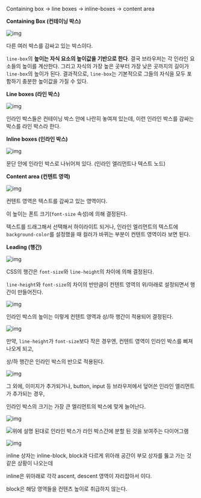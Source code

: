 Containing box -> line boxes -> inline-boxes -> content area



**Containing Box (컨테이닝 박스)**

![img](https://t1.daumcdn.net/cfile/tistory/22704346554DAE0B35)

다른 여러 박스를 감싸고 있는 박스이다.

`line-box`의 **높이는 자식 요소의 높이값을 기반으로 한다**. 결국 브라우저는 각 인라인 요소들의 높이를 계산한다. 그리고 자식의 가장 높은 곳부터 가장 낮은 곳까지의 길이가 `line-box`의 높이가 된다. 결과적으로, `line-box`는 기본적으로 그들의 자식을 모두 포함하기 충분한 높이값을 가질 수 있다.



**Line boxes (라인 박스)**

![img](https://t1.daumcdn.net/cfile/tistory/236C183F554DAE0F05)



인라인 박스들은 컨테이닝 박스 안에 나란히 놓여져 있는데, 이런 인라인 박스를 감싸는 박스를 라인 박스라 한다.



**Inline boxes (인라인 박스)**

![img](https://t1.daumcdn.net/cfile/tistory/227D253C554DAE0D18)



문단 안에 인라인 박스로 나뉘어져 있다. (인라인 엘리먼트나 텍스트 노드)



**Content area (컨텐트 영역)**

![img](https://t1.daumcdn.net/cfile/tistory/2748CD35554DAE1002)



컨텐트 영역은 텍스트를 감싸고 있는 영역이다.

이 높이는 폰트 크기(`font-size` 속성)에 의해 결정된다.

텍스트를 드래그해서 선택해서 하이라이트 되거나, 인라인 엘리먼트의 텍스트에 `background-color`를 설정했을 때 컬러가 바뀌는 부분이 컨텐트 영역이라 보면 된다.



**Leading (행간)**

![img](https://t1.daumcdn.net/cfile/tistory/244BE73A554DAE1225)



CSS의 행간은 `font-size`와 `line-height`의 차이에 의해 결정된다.

`line-height`와 `font-size`의 차이의 반만큼이 컨텐트 영역의 위/아래로 설정되면서 행간이 만들어진다.

![img](https://t1.daumcdn.net/cfile/tistory/23695645554DAE1323)

인라인 박스의 높이는 이렇게 컨텐트 영역과 상/하 행간이 적용되어 결정된다.

![img](https://t1.daumcdn.net/cfile/tistory/21735A38554DAE1417)

만약, `line-height`가  `font-size`보다 작은 경우엔, 컨텐트 영역이 인라인 박스를 삐져나오게 되고,

상/하 행간은 인라인 박스의 반으로 적용된다.

![img](https://t1.daumcdn.net/cfile/tistory/261FED3F554DAE1832)

그 외에, 이미지가 추가되거나, button, input 등 브라우저에서 덮어쓴 인라인 엘리먼트가 추가되는 경우,

인라인 박스의 크기는 가장 큰 엘리먼트의 박스에 맞게 늘어난다.



![img](https://t1.daumcdn.net/cfile/tistory/242EDA3B554DAE1A1F)



![위에 설명 된대로 인라인 박스가 라인 박스간에 분할 된 것을 보여주는 다이어그램](https://www.w3.org/TR/css-inline-3/images/box-model.png)





![img](http://thumbnail.egloos.net/600x0/http://pds9.egloos.com/pds/200807/03/55/c0031655_486bc91dcc1aa.gif)



inline 상자는 inline-block, block과 다르게 위아래 공간이 부모 상자를 뚫고 가는 것 같은 상황이 나오는데 

inline은 위아래로 각각 ascent, descent 영역이 자리잡아서 이다.

block은 해당 영역들을 컨텐츠 높이로 취급하지 않는다.